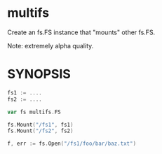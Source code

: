 multifs
=======

Create an fs.FS instance that "mounts" other fs.FS.

Note: extremely alpha quality.

# SYNOPSIS

```go
fs1 := ....
fs2 := ....

var fs multifs.FS

fs.Mount("/fs1", fs1)
fs.Mount("/fs2", fs2)

f, err := fs.Open("/fs1/foo/bar/baz.txt")
```

